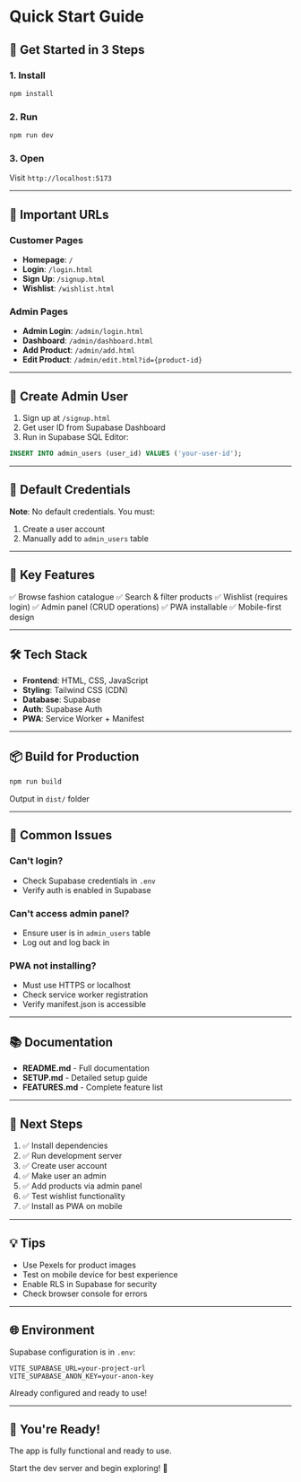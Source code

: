 # Quick Start Guide

## 🚀 Get Started in 3 Steps

### 1. Install
```bash
npm install
```

### 2. Run
```bash
npm run dev
```

### 3. Open
Visit `http://localhost:5173`

---

## 📍 Important URLs

### Customer Pages
- **Homepage**: `/`
- **Login**: `/login.html`
- **Sign Up**: `/signup.html`
- **Wishlist**: `/wishlist.html`

### Admin Pages
- **Admin Login**: `/admin/login.html`
- **Dashboard**: `/admin/dashboard.html`
- **Add Product**: `/admin/add.html`
- **Edit Product**: `/admin/edit.html?id={product-id}`

---

## 👤 Create Admin User

1. Sign up at `/signup.html`
2. Get user ID from Supabase Dashboard
3. Run in Supabase SQL Editor:
```sql
INSERT INTO admin_users (user_id) VALUES ('your-user-id');
```

---

## 🔑 Default Credentials

**Note**: No default credentials. You must:
1. Create a user account
2. Manually add to `admin_users` table

---

## 🎨 Key Features

✅ Browse fashion catalogue
✅ Search & filter products
✅ Wishlist (requires login)
✅ Admin panel (CRUD operations)
✅ PWA installable
✅ Mobile-first design

---

## 🛠️ Tech Stack

- **Frontend**: HTML, CSS, JavaScript
- **Styling**: Tailwind CSS (CDN)
- **Database**: Supabase
- **Auth**: Supabase Auth
- **PWA**: Service Worker + Manifest

---

## 📦 Build for Production

```bash
npm run build
```

Output in `dist/` folder

---

## 🐛 Common Issues

### Can't login?
- Check Supabase credentials in `.env`
- Verify auth is enabled in Supabase

### Can't access admin panel?
- Ensure user is in `admin_users` table
- Log out and log back in

### PWA not installing?
- Must use HTTPS or localhost
- Check service worker registration
- Verify manifest.json is accessible

---

## 📚 Documentation

- **README.md** - Full documentation
- **SETUP.md** - Detailed setup guide
- **FEATURES.md** - Complete feature list

---

## 🎯 Next Steps

1. ✅ Install dependencies
2. ✅ Run development server
3. ✅ Create user account
4. ✅ Make user an admin
5. ✅ Add products via admin panel
6. ✅ Test wishlist functionality
7. ✅ Install as PWA on mobile

---

## 💡 Tips

- Use Pexels for product images
- Test on mobile device for best experience
- Enable RLS in Supabase for security
- Check browser console for errors

---

## 🌐 Environment

Supabase configuration is in `.env`:
```
VITE_SUPABASE_URL=your-project-url
VITE_SUPABASE_ANON_KEY=your-anon-key
```

Already configured and ready to use!

---

## 🎉 You're Ready!

The app is fully functional and ready to use.

Start the dev server and begin exploring! 🚀
